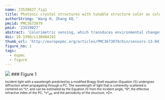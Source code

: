 ```yaml
---
name: 23539027_fig1
title: Photonic crystal structures with tunable structure color as colorimetric sensors.
authorString: 'Wang H, Zhang KQ.'
pmcid: PMC3673079
pmid: '23539027'
abstract: 'Colorimetric sensing, which transduces environmental changes into visible color changes, provides a simple yet powerful detection mechanism that is well-suited to the development of low-cost and low-power sensors. A new approach in colorimetric sensing exploits the structural color of photonic crystals (PCs) to create environmentally-influenced color-changeable materials. PCs are composed of periodic dielectrics or metallo-dielectric nanostructures that affect the propagation of electromagnetic waves (EM) by defining the allowed and forbidden photonic bands. Simultaneously, an amazing variety of naturally occurring biological systems exhibit iridescent color due to the presence of PC structures throughout multi-dimensional space. In particular, some kinds of the structural colors in living organisms can be reversibly changed in reaction to external stimuli. Based on the lessons learned from natural photonic structures, some specific examples of PCs-based colorimetric sensors are presented in detail to demonstrate their unprecedented potential in practical applications, such as the detections of temperature, pH, ionic species, solvents, vapor, humidity, pressure and biomolecules. The combination of the nanofabrication technique, useful design methodologies inspired by biological systems and colorimetric sensing will lead to substantial developments in low-cost, miniaturized and widely deployable optical sensors.'
doi: 10.3390/s130404192
thumb_url: 'http://europepmc.org/articles/PMC3673079/bin/sensors-13-04192f1.gif'
figure_no: 1
tags:
  - eupmc
  - figure
---
```

<img src='http://europepmc.org/articles/PMC3673079/bin/sensors-13-04192f1.jpg' style='max-height: 300px'>
### Figure 1
<p style='font-size: 10px;'>Incident light with a wavelength predicted by a modified Bragg-Snell equation (<xref rid="FD1" ref-type="disp-formula">Equation (1)</xref>) undergoes diffraction when propagating through a PC. The wavelength of light that is coherently scattered is centered on *λ*, and can be estimated by the <xref rid="FD1" ref-type="disp-formula">Equation (1)</xref> from the incident angle, *θ*, the effective refractive index of the PC, *n*<sub>eff</sub>, and the periodicity of the structure, *D*.</p>